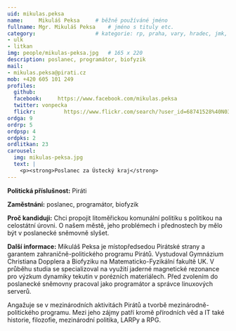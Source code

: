 ```yaml
---
uid: mikulas.peksa
name:     Mikuláš Peksa  	# běžně používáné jméno
fullname: Mgr. Mikuláš Peksa  	# jméno s tituly etc.
category:                 	# kategorie: rp, praha, vary, hradec, jmk, senat
- ulk
- litkan
img: people/mikulas-peksa.jpg   # 165 x 220
description: poslanec, programátor, biofyzik
mail:
- mikulas.peksa@pirati.cz
mob: +420 605 101 249
profiles:
  github:       
  facebook:     https://www.facebook.com/mikulas.peksa
  twitter: vonpecka
  flickr:		  https://www.flickr.com/search/?user_id=68741528%40N03&sort=date-taken-desc&text=mikul%C3%A1%C5%A1%20peksa&view_all=1
ordga: 9
ordrp: 5
ordpsp: 4
ordpks: 2
ordlitkan: 23
carousel:
  img: mikulas-peksa.jpg
  text: |
    <p><strong>Poslanec za Ústecký kraj</strong>
---
```


**Politická příslušnost:** Piráti
 
**Zaměstnání:** poslanec, programátor, biofyzik

**Proč kandiduji:** Chci propojit litoměřickou komunální politiku s politikou na celostátní úrovni. O našem městě, jeho problémech i přednostech by mělo být v poslanecké sněmovně slyšet.

**Další informace:** Mikuláš Peksa je místopředsedou Pirátské strany a garantem zahraničně-politického programu Pirátů. Vystudoval Gymnázium Christiana Dopplera a Biofyziku na Matematicko-Fyzikální fakultě UK. V průběhu studia se specializoval na využití jaderné magnetické rezonance pro výzkum dynamiky tekutin v porézních materiálech. Před zvolením do poslanecké sněmovny pracoval jako programátor a správce linuxových serverů.

Angažuje se v mezinárodních aktivitách Pirátů a tvorbě mezinárodně-politického programu. Mezi jeho zájmy patří kromě přírodních věd a IT také historie, filozofie, mezinárodní politika, LARPy a RPG.
